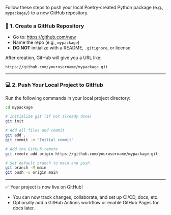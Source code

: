 

Follow these steps to push your local Poetry-created Python package (e.g., `mypackage/`) to a new GitHub repository.

### 🔧 1. Create a GitHub Repository

- Go to: https://github.com/new
- Name the repo (e.g., `mypackage`)
- **DO NOT** initialize with a README, `.gitignore`, or license

After creation, GitHub will give you a URL like:
```
https://github.com/yourusername/mypackage.git
```

---

### 💻 2. Push Your Local Project to GitHub

Run the following commands in your local project directory:

```bash
cd mypackage

# Initialize git (if not already done)
git init

# Add all files and commit
git add .
git commit -m "Initial commit"

# Add the GitHub remote
git remote add origin https://github.com/yourusername/mypackage.git

# Set default branch to main and push
git branch -M main
git push -u origin main
```

---

✅ Your project is now live on GitHub!
- You can now track changes, collaborate, and set up CI/CD, docs, etc.
- Optionally add a GitHub Actions workflow or enable GitHub Pages for docs later.
